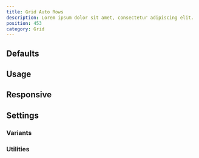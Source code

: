 ```yaml
---
title: Grid Auto Rows
description: Lorem ipsum dolor sit amet, consectetur adipiscing elit.
position: 453
category: Grid
---
```


## Defaults

<TableGenerateCommon
  :rules="{
    'grid-rows-auto': ['grid-auto-rows: auto;'],
    'grid-rows-min': ['grid-auto-rows: min-content;'],
    'grid-rows-max': ['grid-auto-rows: max-content;'],
    'grid-rows-fr': ['grid-auto-rows: minmax(0, 1fr);'],
}"></TableGenerateCommon>

## Usage

## Responsive

## Settings

### Variants

### Utilities
